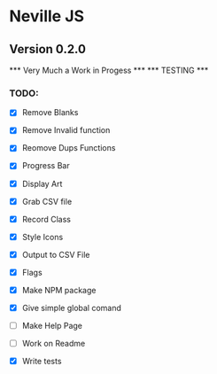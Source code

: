 # Neville JS

## Version 0.2.0

*** Very Much a Work in Progess ***
*** TESTING ***

### TODO:

 - [x] Remove Blanks
 - [x] Remove Invalid function
 - [x] Reomove Dups Functions
 - [x] Progress Bar
 - [x] Display Art
 - [x] Grab CSV file
 - [x] Record Class
 - [x] Style Icons
 - [x] Output to CSV File
 - [x] Flags
 - [x] Make NPM package
 - [x] Give simple global comand
 - [ ] Make Help Page
 - [ ] Work on Readme
 - [x] Write tests
 